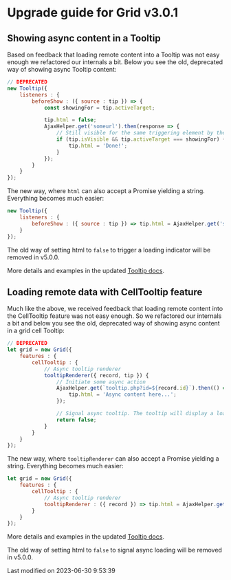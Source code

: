 # Upgrade guide for Grid v3.0.1

## Showing async content in a Tooltip

Based on feedback that loading remote content into a Tooltip was not easy enough we refactored our internals a bit.
Below you see the old, deprecated way of showing async Tooltip content:

```javascript
// DEPRECATED
new Tooltip({
    listeners : {
        beforeShow : ({ source : tip }) => {
            const showingFor = tip.activeTarget;

            tip.html = false;
            AjaxHelper.get('someurl').then(response => {
                // Still visible for the same triggering element by the time the data arrives...
                if (tip.isVisible && tip.activeTarget === showingFor) {
                    tip.html = 'Done!';
                }
            });
        }
    }
});
```

The new way, where `html` can also accept a Promise yielding a string. Everything becomes much easier:

```javascript
new Tooltip({
    listeners : {
        beforeShow : ({ source : tip }) => tip.html = AjaxHelper.get('someurl').then(response => response.text())
    }
});
```

The old way of setting html to `false` to trigger a loading indicator will be removed in v5.0.0.

More details and examples in the updated [Tooltip docs](#Core/widget/Tooltip).

## Loading remote data with CellTooltip feature

Much like the above, we received feedback that loading remote content into the CellTooltip feature was not easy enough.
So we refactored our internals a bit and below you see the old, deprecated way of showing async content in a grid cell
Tooltip:

```javascript
// DEPRECATED
let grid = new Grid({
    features : {
        cellTooltip : {
            // Async tooltip renderer
            tooltipRenderer({ record, tip }) {
                // Initiate some async action
                AjaxHelper.get(`tooltip.php?id=${record.id}`).then(() => {
                    tip.html = 'Async content here...';
                });

                // Signal async tooltip. The tooltip will display a load mask until its html is updated (above)
                return false;
            }
        }
    }
});
```

The new way, where `tooltipRenderer` can also accept a Promise yielding a string. Everything becomes much easier:

```javascript
let grid = new Grid({
    features : {
        cellTooltip : {
            // Async tooltip renderer
            tooltipRenderer : ({ record }) => tip.html = AjaxHelper.get(`tooltip.php${record.id}`).then(response => response.text())
        }
    }
});
```

More details and examples in the updated [Tooltip docs](#Grid/feature/CellTooltip#config-tooltipRenderer).

The old way of setting html to `false` to signal async loading will be removed in v5.0.0.


<p class="last-modified">Last modified on 2023-06-30 9:53:39</p>